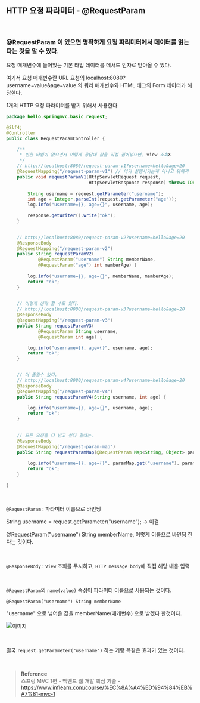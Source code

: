 ## HTTP 요청 파라미터 - @RequestParam

<br/>

### @RequestParam 이 있으면 명확하게 요청 파리미터에서 데이터를 읽는 다는 것을 알 수 있다.

요청 매개변수에 들어있는 기본 타입 데이터를 메서드 인자로 받아올 수 있다.

여기서 요청 매개변수란 URL 요청의 localhost:8080?username=value&age=value 의 쿼리 매개변수와 HTML 태그의 Form 데이터가 해당한다.

1개의 HTTP 요청 파라미터를 받기 위해서 사용한다



```java
package hello.springmvc.basic.request;

@Slf4j
@Controller
public class RequestParamController {

    /**
     * 반환 타입이 없으면서 이렇게 응답에 값을 직접 집어넣으면, view 조회X
     */
    // http://localhost:8080/request-param-v1?username=hello&age=20
    @RequestMapping("/request-param-v1") // 이거 실행시키는게 아니고 위에꺼
    public void requestParamV1(HttpServletRequest request,
                               HttpServletResponse response) throws IOException {
			       
        String username = request.getParameter("username");
        int age = Integer.parseInt(request.getParameter("age"));
        log.info("username={}, age={}", username, age);

        response.getWriter().write("ok");
    }

    
    // http://localhost:8080/request-param-v2?username=hello&age=20
    @ResponseBody
    @RequestMapping("/request-param-v2")
    public String requestParamV2(
            @RequestParam("username") String memberName,
            @RequestParam("age") int memberAge) {
        
        log.info("username={}, age={}", memberName, memberAge);
        return "ok";
    }

			
    // 이렇게 생략 할 수도 있다.
    // http://localhost:8080/request-param-v3?username=hello&age=20
    @ResponseBody
    @RequestMapping("/request-param-v3")
    public String requestParamV3(
            @RequestParam String username,
            @RequestParam int age) {

        log.info("username={}, age={}", username, age);
        return "ok";
    }


    // 더 줄일수 있다.
    // http://localhost:8080/request-param-v4?username=hello&age=20
    @ResponseBody
    @RequestMapping("/request-param-v4")
    public String requestParamV4(String username, int age) {

        log.info("username={}, age={}", username, age);
        return "ok";
    }
		
		
    // 모든 요청을 다 받고 싶다 할때는.
    @ResponseBody
    @RequestMapping("/request-param-map")
    public String requestParamMap(@RequestParam Map<String, Object> paramMap) {
    
        log.info("username={}, age={}", paramMap.get("username"), paramMap.get("age"));
        return "ok";
    }

}
```

<br/>

`@RequestParam` : 파라미터 이름으로 바인딩

String username = request.getParameter("username"); -> 이걸


@RequestParam("username") String memberName, 이렇게 이름으로 바인딩 한다는 것이다.


<br/>


`@ResponseBody` : `View` 조회를 무시하고, `HTTP message body`에 직접 해당 내용 입력

<br/>

`@RequestParam`의 `name(value)` 속성이 파라미터 이름으로 사용되는 것이다.

`@RequestParam("username") String memberName`

"username" 으로 넘어온 값을 memberName(매개변수) 으로 받겠다 한것이다. 


![이미지](/programming/img/갸2.PNG)

<br/>

결국 `request.getParameter("username")` 하는 거랑 똑같은 효과가 있는 것이다.


<br/>

>**Reference** <br/>스프링 MVC 1편 - 백엔드 웹 개발 핵심 기술 - https://www.inflearn.com/course/%EC%8A%A4%ED%94%84%EB%A7%81-mvc-1
